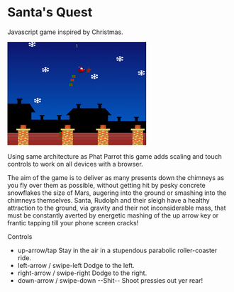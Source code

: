 Santa's Quest
=============

Javascript game inspired by Christmas.

![Screenshot](screenshot-1.png)

Using same architecture as Phat Parrot this game adds scaling and touch controls to work on all devices with a browser.

The aim of the game is to deliver as many presents down the chimneys as you fly over them as possible, without getting hit by pesky concrete snowflakes the size of Mars, augering into the ground or smashing into the chimneys themselves. Santa, Rudolph and their sleigh have a healthy attraction to the ground, via gravity and their not inconsiderable mass, that must be constantly averted by energetic mashing of the up arrow key or frantic tapping till your phone screen cracks!

Controls

* up-arrow/tap               Stay in the air in a stupendous parabolic roller-coaster ride.
* left-arrow / swipe-left    Dodge to the left.
* right-arrow / swipe-right  Dodge to the right.
* down-arrow / swipe-down    --Shit-- Shoot pressies out yer rear!
